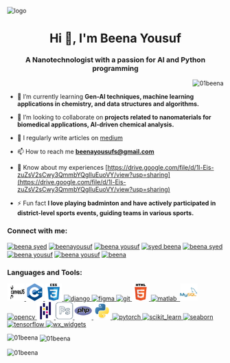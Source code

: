 ![logo](https://github.com/01beena/01beena/blob/main/github%20bg.png)
<h1 align="center">Hi 👋, I'm Beena Yousuf</h1>
<h3 align="center">A Nanotechnologist with a passion for AI and Python programming</h3>
<p align="right"alt="coding" width="400" src="https://www.google.com/url?sa=i&url=https%3A%2F%2Fgithub.com%2Fd-coder111&psig=AOvVaw1bt66FLNjsSKYHczd2rl3Z&ust=1723494585356000&source=images&cd=vfe&opi=89978449&ved=0CBEQjhxqFwoTCLjAtfPj7YcDFQAAAAAdAAAAABAE>

<p align="left"> <img src="https://komarev.com/ghpvc/?username=01beena&label=Profile%20views&color=0e75b6&style=flat" alt="01beena" /> </p>

- 🌱 I’m currently learning **Gen-AI techniques, machine learning applications in chemistry, and data structures and algorithms.**

- 👯 I’m looking to collaborate on **projects related to nanomaterials for biomedical applications, AI-driven chemical analysis.**

- 📝 I regularly write articles on [medium](medium)

- 📫 How to reach me **beenayousufs@gmail.com**

- 📄 Know about my experiences [https://drive.google.com/file/d/1l-Eis-zuZsV2sCwy3QmmbYQglIuEuoVY/view?usp=sharing](https://drive.google.com/file/d/1l-Eis-zuZsV2sCwy3QmmbYQglIuEuoVY/view?usp=sharing)

- ⚡ Fun fact **I love playing badminton and have actively participated in district-level sports events, guiding teams in various sports.**

<h3 align="left">Connect with me:</h3>
<p align="left">
<a href="https://twitter.com/beena syed" target="blank"><img align="center" src="https://raw.githubusercontent.com/rahuldkjain/github-profile-readme-generator/master/src/images/icons/Social/twitter.svg" alt="beena syed" height="30" width="40" /></a>
<a href="https://linkedin.com/in/beenayousuf" target="blank"><img align="center" src="https://raw.githubusercontent.com/rahuldkjain/github-profile-readme-generator/master/src/images/icons/Social/linked-in-alt.svg" alt="beenayousuf" height="30" width="40" /></a>
<a href="https://kaggle.com/beena yousuf" target="blank"><img align="center" src="https://raw.githubusercontent.com/rahuldkjain/github-profile-readme-generator/master/src/images/icons/Social/kaggle.svg" alt="beena yousuf" height="30" width="40" /></a>
<a href="https://fb.com/syed beena" target="blank"><img align="center" src="https://raw.githubusercontent.com/rahuldkjain/github-profile-readme-generator/master/src/images/icons/Social/facebook.svg" alt="syed beena" height="30" width="40" /></a>
<a href="https://instagram.com/beena syed" target="blank"><img align="center" src="https://raw.githubusercontent.com/rahuldkjain/github-profile-readme-generator/master/src/images/icons/Social/instagram.svg" alt="beena syed" height="30" width="40" /></a>
<a href="https://medium.com/beena yousuf" target="blank"><img align="center" src="https://raw.githubusercontent.com/rahuldkjain/github-profile-readme-generator/master/src/images/icons/Social/medium.svg" alt="beena yousuf" height="30" width="40" /></a>
<a href="https://www.leetcode.com/beena yousuf" target="blank"><img align="center" src="https://raw.githubusercontent.com/rahuldkjain/github-profile-readme-generator/master/src/images/icons/Social/leet-code.svg" alt="beena yousuf" height="30" width="40" /></a>
<a href="https://discord.gg/beena" target="blank"><img align="center" src="https://raw.githubusercontent.com/rahuldkjain/github-profile-readme-generator/master/src/images/icons/Social/discord.svg" alt="beena" height="30" width="40" /></a>
</p>

<h3 align="left">Languages and Tools:</h3>
<p align="left"> <a href="https://canvasjs.com" target="_blank" rel="noreferrer"> <img src="https://raw.githubusercontent.com/Hardik0307/Hardik0307/master/assets/canvasjs-charts.svg" alt="canvasjs" width="40" height="40"/> </a> <a href="https://www.w3schools.com/cpp/" target="_blank" rel="noreferrer"> <img src="https://raw.githubusercontent.com/devicons/devicon/master/icons/cplusplus/cplusplus-original.svg" alt="cplusplus" width="40" height="40"/> </a> <a href="https://www.w3schools.com/css/" target="_blank" rel="noreferrer"> <img src="https://raw.githubusercontent.com/devicons/devicon/master/icons/css3/css3-original-wordmark.svg" alt="css3" width="40" height="40"/> </a> <a href="https://www.djangoproject.com/" target="_blank" rel="noreferrer"> <img src="https://cdn.worldvectorlogo.com/logos/django.svg" alt="django" width="40" height="40"/> </a> <a href="https://www.figma.com/" target="_blank" rel="noreferrer"> <img src="https://www.vectorlogo.zone/logos/figma/figma-icon.svg" alt="figma" width="40" height="40"/> </a> <a href="https://git-scm.com/" target="_blank" rel="noreferrer"> <img src="https://www.vectorlogo.zone/logos/git-scm/git-scm-icon.svg" alt="git" width="40" height="40"/> </a> <a href="https://www.w3.org/html/" target="_blank" rel="noreferrer"> <img src="https://raw.githubusercontent.com/devicons/devicon/master/icons/html5/html5-original-wordmark.svg" alt="html5" width="40" height="40"/> </a> <a href="https://www.mathworks.com/" target="_blank" rel="noreferrer"> <img src="https://upload.wikimedia.org/wikipedia/commons/2/21/Matlab_Logo.png" alt="matlab" width="40" height="40"/> </a> <a href="https://www.mongodb.com/" target="_blank" rel="noreferrer"> <img  href="https://www.mysql.com/" target="_blank" rel="noreferrer"> <img src="https://raw.githubusercontent.com/devicons/devicon/master/icons/mysql/mysql-original-wordmark.svg" alt="mysql" width="40" height="40"/> </a> <a href="https://opencv.org/" target="_blank" rel="noreferrer"> <img src="https://www.vectorlogo.zone/logos/opencv/opencv-icon.svg" alt="opencv" width="40" height="40"/> </a> <a href="https://pandas.pydata.org/" target="_blank" rel="noreferrer"> <img src="https://raw.githubusercontent.com/devicons/devicon/2ae2a900d2f041da66e950e4d48052658d850630/icons/pandas/pandas-original.svg" alt="pandas" width="40" height="40"/> </a> <a href="https://www.photoshop.com/en" target="_blank" rel="noreferrer"> <img src="https://raw.githubusercontent.com/devicons/devicon/master/icons/photoshop/photoshop-line.svg" alt="photoshop" width="40" height="40"/> </a> <a href="https://www.php.net" target="_blank" rel="noreferrer"> <img src="https://raw.githubusercontent.com/devicons/devicon/master/icons/php/php-original.svg" alt="php" width="40" height="40"/> </a> <a href="https://www.python.org" target="_blank" rel="noreferrer"> <img src="https://raw.githubusercontent.com/devicons/devicon/master/icons/python/python-original.svg" alt="python" width="40" height="40"/> </a> <a href="https://pytorch.org/" target="_blank" rel="noreferrer"> <img src="https://www.vectorlogo.zone/logos/pytorch/pytorch-icon.svg" alt="pytorch" width="40" height="40"/> </a> <a href="https://scikit-learn.org/" target="_blank" rel="noreferrer"> <img src="https://upload.wikimedia.org/wikipedia/commons/0/05/Scikit_learn_logo_small.svg" alt="scikit_learn" width="40" height="40"/> </a> <a href="https://seaborn.pydata.org/" target="_blank" rel="noreferrer"> <img src="https://seaborn.pydata.org/_images/logo-mark-lightbg.svg" alt="seaborn" width="40" height="40"/> </a> <a href="https://www.tensorflow.org" target="_blank" rel="noreferrer"> <img src="https://www.vectorlogo.zone/logos/tensorflow/tensorflow-icon.svg" alt="tensorflow" width="40" height="40"/> </a> <a href="https://www.wxwidgets.org/" target="_blank" rel="noreferrer"> <img src="https://upload.wikimedia.org/wikipedia/commons/b/bb/WxWidgets.svg" alt="wx_widgets" width="40" height="40"/> </a> </p>

<p><img align="left" src="https://github-readme-stats.vercel.app/api/top-langs?username=01beena&show_icons=true&locale=en&layout=compact" alt="01beena" /></p>

<p>&nbsp;<img align="center" src="https://github-readme-stats.vercel.app/api?username=01beena&show_icons=true&locale=en" alt="01beena" /></p>

<p><img align="center" src="https://github-readme-streak-stats.herokuapp.com/?user=01beena&" alt="01beena" /></p>
